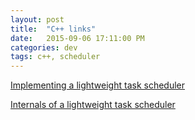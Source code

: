 ```yaml
---
layout: post
title:  "C++ links"
date:   2015-09-06 17:11:00 PM
categories: dev
tags: c++, scheduler
---
```


[Implementing a lightweight task scheduler](http://www.enkisoftware.com/devlogpost-20150822-1-Implementing_a_lightweight_task_scheduler.html)

[Internals of a lightweight task scheduler](http://www.enkisoftware.com/devlogpost-20150905-1-Internals_of_a_lightweight_task_scheduler.html)
